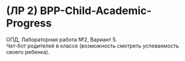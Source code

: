 # (ЛР 2) BPP-Child-Academic-Progress
ОПД, Лабораторная работа №2, Вариант 5. <br />
Чат-бот родителей в классе (возможность смотреть успеваемость своего ребенка).
